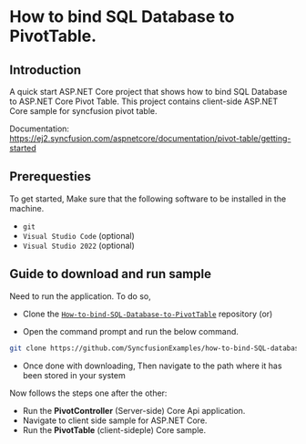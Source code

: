 # How to bind SQL Database to PivotTable.

## Introduction

A quick start ASP.NET Core project that shows how to bind SQL Database to ASP.NET Core Pivot Table. This project contains client-side ASP.NET Core sample for syncfusion pivot table.

Documentation: https://ej2.syncfusion.com/aspnetcore/documentation/pivot-table/getting-started

## Prerequesties

To get started, Make sure that the following software to be installed in the machine.

* `git`
* `Visual Studio Code` (optional)
* `Visual Studio 2022` (optional)

## Guide to download and run sample

Need to run the application. To do so,

* Clone the [`How-to-bind-SQL-Database-to-PivotTable`](https://github.com/SyncfusionExamples/how-to-bind-SQL-database-to-pivot-table) repository (or)

* Open the command prompt and run the below command.

```sh
git clone https://github.com/SyncfusionExamples/how-to-bind-SQL-database-to-pivot-table
```

* Once done with downloading, Then navigate to the path where it has been stored in your system

Now follows the steps one after the other:

* Run the **PivotController** (Server-side) Core Api application.
* Navigate to client side sample for ASP.NET Core.
* Run the **PivotTable** (client-sideple) Core sample.